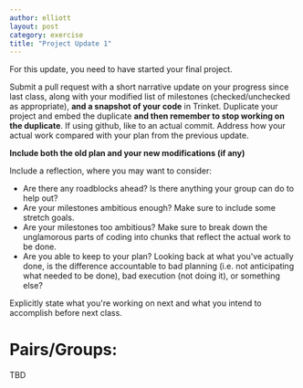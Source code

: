 ```yaml
---
author: elliott
layout: post
category: exercise
title: "Project Update 1"
---
```


For this update, you need to have started your final project.

Submit a pull request with a short narrative update on your progress since last class,
along with your modified list of milestones (checked/unchecked as appropriate), **and a snapshot of your code** in
Trinket. Duplicate your project and embed the duplicate **and then remember to stop working on the duplicate**.  If using github,
like to an actual commit.  Address how your actual work compared with your plan from the previous update.

**Include both the old plan and your new modifications (if any)**

Include a reflection, where you may want to consider:

* Are there any roadblocks ahead?  Is there anything your group can do to help out?
* Are your milestones ambitious enough?  Make sure to include some stretch goals.
* Are your milestones too ambitious?  Make sure to break down the unglamorous parts of coding
into chunks that reflect the actual work to be done.
* Are you able to keep to your plan?  Looking back at what you've actually done, is the difference
accountable to bad planning (i.e. not anticipating what needed to be done), bad execution (not doing it), or
something else?

Explicitly state what you're working on next and what you intend to accomplish before next class.


# Pairs/Groups:

TBD